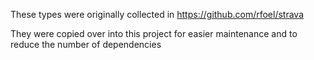 These types were originally collected in https://github.com/rfoel/strava

They were copied over into this project for easier maintenance and to reduce the number of dependencies
